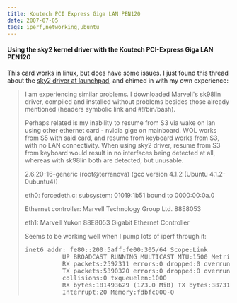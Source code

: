```yaml
---
title: Koutech PCI Express Giga LAN PEN120
date: 2007-07-05
tags: iperf,networking,ubuntu
---
```

#### <strong>Using the sky2 kernel driver with the Koutech PCI-Express Giga LAN PEN120</strong>

This card works in linux, but does have some issues. I just found this thread about the <a href="https://bugs.launchpad.net/linux/+bug/83009">sky2 driver at launchpad</a>, and chimed in with my own experience:

<blockquote>I am experiencing similar problems. I downloaded Marvell's sk98lin driver, compiled and installed without problems besides those already mentioned (headers symbolic link and #!/bin/bash).

Perhaps related is my inability to resume from S3 via wake on lan using other ethernet card - nvidia gige on mainboard. WOL works from S5 with said card, and resume from keyboard works from S3, with no LAN connectivity. When using sky2 driver, resume from S3 from keyboard would result in no interfaces being detected at all, whereas with sk98lin both are detected, but unusable.

2.6.20-16-generic (root@terranova) (gcc version 4.1.2 (Ubuntu 4.1.2-0ubuntu4))

eth0: forcedeth.c: subsystem: 01019:1b51 bound to 0000:00:0a.0

Ethernet controller: Marvell Technology Group Ltd. 88E8053

eth1: Marvell Yukon 88E8053 Gigabit Ethernet Controller

Seems to be working well when I pump lots of iperf through it:
<pre class="sh_sh">inet6 addr: fe80::200:5aff:fe00:305/64 Scope:Link
          UP BROADCAST RUNNING MULTICAST MTU:1500 Metric:1
          RX packets:2592311 errors:0 dropped:0 overruns:0 frame:0
          TX packets:5390320 errors:0 dropped:0 overruns:0 carrier:0
          collisions:0 txqueuelen:1000
          RX bytes:181493629 (173.0 MiB) TX bytes:3873149222 (3.6 GiB)
          Interrupt:20 Memory:fdbfc000-0
</pre></blockquote>

